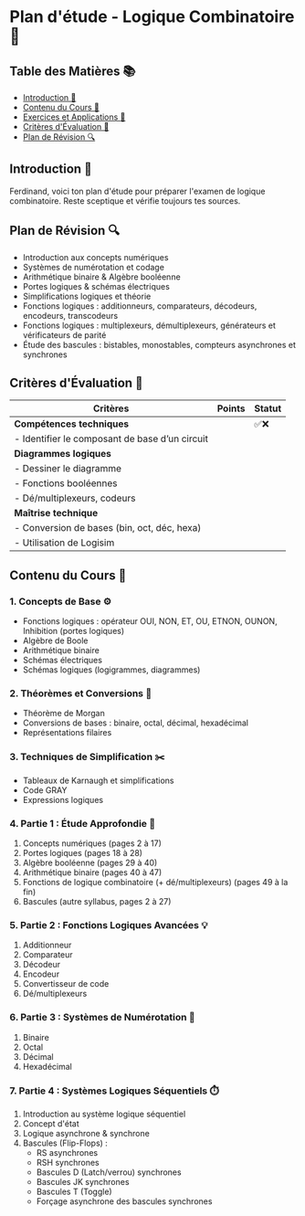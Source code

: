 # Plan d'étude - Logique Combinatoire 🚀

## Table des Matières 📚
- [Introduction 🤖](#introduction)
- [Contenu du Cours 📘](#contenu-du-cours)
- [Exercices et Applications 🎯](#exercices-et-applications)
- [Critères d'Évaluation 📝](#critères-dévaluation)
- [Plan de Révision 🔍](#plan-de-révision)

## Introduction 🤖
Ferdinand, voici ton plan d'étude pour préparer l'examen de logique combinatoire. Reste sceptique et vérifie toujours tes sources.

## Plan de Révision 🔍
- Introduction aux concepts numériques
- Systèmes de numérotation et codage
- Arithmétique binaire & Algèbre booléenne
- Portes logiques & schémas électriques
- Simplifications logiques et théorie
- Fonctions logiques : additionneurs, comparateurs, décodeurs, encodeurs, transcodeurs
- Fonctions logiques : multiplexeurs, démultiplexeurs, générateurs et vérificateurs de parité
- Étude des bascules : bistables, monostables, compteurs asynchrones et synchrones


## Critères d'Évaluation 📝

| Critères                                           | Points         | Statut  |
| -------------------------------------------------- | -------------- | ------- |
| **Compétences techniques**                         |                | ✅❌    |
| - Identifier le composant de base d’un circuit     |                |         |
| **Diagrammes logiques**                            |                |         |
| - Dessiner le diagramme                            |                |         |
| - Fonctions booléennes                             |                |         |
| - Dé/multiplexeurs, codeurs                        |                |         |
| **Maîtrise technique**                             |                |         |
| - Conversion de bases (bin, oct, déc, hexa)          |                |         |
| - Utilisation de Logisim                           |                |         |



## Contenu du Cours 📘

### 1. Concepts de Base ⚙️
- Fonctions logiques : opérateur OUI, NON, ET, OU, ETNON, OUNON, Inhibition (portes logiques)
- Algèbre de Boole
- Arithmétique binaire
- Schémas électriques
- Schémas logiques (logigrammes, diagrammes)

### 2. Théorèmes et Conversions 🔄
- Théorème de Morgan  
- Conversions de bases : binaire, octal, décimal, hexadécimal  
- Représentations filaires

### 3. Techniques de Simplification ✂️
- Tableaux de Karnaugh et simplifications
- Code GRAY
- Expressions logiques

### 4. Partie 1 : Étude Approfondie 📖
1. Concepts numériques (pages 2 à 17)
2. Portes logiques (pages 18 à 28)
3. Algèbre booléenne (pages 29 à 40)
4. Arithmétique binaire (pages 40 à 47)
5. Fonctions de logique combinatoire (+ dé/multiplexeurs) (pages 49 à la fin)
6. Bascules (autre syllabus, pages 2 à 27)

### 5. Partie 2 : Fonctions Logiques Avancées 💡
1. Additionneur  
2. Comparateur  
3. Décodeur  
4. Encodeur  
5. Convertisseur de code  
6. Dé/multiplexeurs  

### 6. Partie 3 : Systèmes de Numérotation 🔢
1. Binaire  
2. Octal  
3. Décimal  
4. Hexadécimal  

### 7. Partie 4 : Systèmes Logiques Séquentiels ⏱️
1. Introduction au système logique séquentiel  
2. Concept d'état  
3. Logique asynchrone & synchrone  
4. Bascules (Flip-Flops) :
   - RS asynchrones  
   - RSH synchrones  
   - Bascules D (Latch/verrou) synchrones  
   - Bascules JK synchrones  
   - Bascules T (Toggle)  
   - Forçage asynchrone des bascules synchrones  




